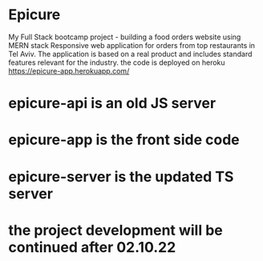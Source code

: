 # Epicure
My Full Stack bootcamp project - building a food orders website using MERN stack
Responsive web application for orders from top restaurants in Tel Aviv. 
The application is based on a real product and includes standard features relevant for the industry.
the code is deployed on heroku
https://epicure-app.herokuapp.com/

# epicure-api is an old JS server
# epicure-app is the front side code
# epicure-server is the updated TS server 


# the project development will be continued after 02.10.22
